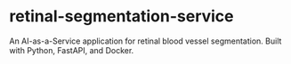 # retinal-segmentation-service
An AI-as-a-Service application for retinal blood vessel segmentation. Built with Python, FastAPI, and Docker.
